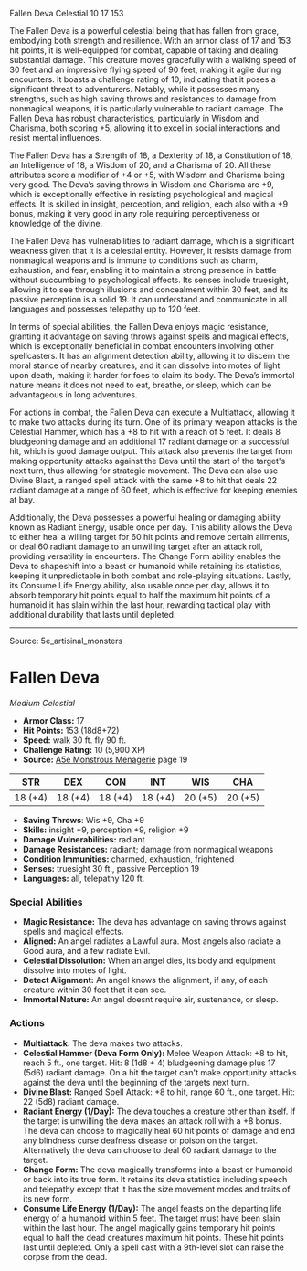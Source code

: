 <MonsterName/>Fallen Deva</MonsterName>
<CreatureType/>Celestial</CreatureType>
<CR/>10</CR>
<AC/>17</AC>
<HP/>153</HP>
<summary>The Fallen Deva is a powerful celestial being that has fallen from grace, embodying both strength and resilience. With an armor class of 17 and 153 hit points, it is well-equipped for combat, capable of taking and dealing substantial damage. This creature moves gracefully with a walking speed of 30 feet and an impressive flying speed of 90 feet, making it agile during encounters. It boasts a challenge rating of 10, indicating that it poses a significant threat to adventurers. Notably, while it possesses many strengths, such as high saving throws and resistances to damage from nonmagical weapons, it is particularly vulnerable to radiant damage. The Fallen Deva has robust characteristics, particularly in Wisdom and Charisma, both scoring +5, allowing it to excel in social interactions and resist mental influences.</summary>

<detail>

The Fallen Deva has a Strength of 18, a Dexterity of 18, a Constitution of 18, an Intelligence of 18, a Wisdom of 20, and a Charisma of 20. All these attributes score a modifier of +4 or +5, with Wisdom and Charisma being very good. The Deva’s saving throws in Wisdom and Charisma are +9, which is exceptionally effective in resisting psychological and magical effects. It is skilled in insight, perception, and religion, each also with a +9 bonus, making it very good in any role requiring perceptiveness or knowledge of the divine.

The Fallen Deva has vulnerabilities to radiant damage, which is a significant weakness given that it is a celestial entity. However, it resists damage from nonmagical weapons and is immune to conditions such as charm, exhaustion, and fear, enabling it to maintain a strong presence in battle without succumbing to psychological effects. Its senses include truesight, allowing it to see through illusions and concealment within 30 feet, and its passive perception is a solid 19. It can understand and communicate in all languages and possesses telepathy up to 120 feet.

In terms of special abilities, the Fallen Deva enjoys magic resistance, granting it advantage on saving throws against spells and magical effects, which is exceptionally beneficial in combat encounters involving other spellcasters. It has an alignment detection ability, allowing it to discern the moral stance of nearby creatures, and it can dissolve into motes of light upon death, making it harder for foes to claim its body. The Deva’s immortal nature means it does not need to eat, breathe, or sleep, which can be advantageous in long adventures.

For actions in combat, the Fallen Deva can execute a Multiattack, allowing it to make two attacks during its turn. One of its primary weapon attacks is the Celestial Hammer, which has a +8 to hit with a reach of 5 feet. It deals 8 bludgeoning damage and an additional 17 radiant damage on a successful hit, which is good damage output. This attack also prevents the target from making opportunity attacks against the Deva until the start of the target's next turn, thus allowing for strategic movement. The Deva can also use Divine Blast, a ranged spell attack with the same +8 to hit that deals 22 radiant damage at a range of 60 feet, which is effective for keeping enemies at bay.

Additionally, the Deva possesses a powerful healing or damaging ability known as Radiant Energy, usable once per day. This ability allows the Deva to either heal a willing target for 60 hit points and remove certain ailments, or deal 60 radiant damage to an unwilling target after an attack roll, providing versatility in encounters. The Change Form ability enables the Deva to shapeshift into a beast or humanoid while retaining its statistics, keeping it unpredictable in both combat and role-playing situations. Lastly, its Consume Life Energy ability, also usable once per day, allows it to absorb temporary hit points equal to half the maximum hit points of a humanoid it has slain within the last hour, rewarding tactical play with additional durability that lasts until depleted.</detail>



---

Source: 5e_artisinal_monsters

# Fallen Deva

*Medium* *Celestial*

- **Armor Class:** 17
- **Hit Points:** 153 (18d8+72)
- **Speed:** walk 30 ft. fly 90 ft.
- **Challenge Rating:** 10 (5,900 XP)
- **Source:** [A5e Monstrous Menagerie](https://enpublishingrpg.com/products/level-up-monstrous-menagerie-a5e) page 19

| STR | DEX | CON | INT | WIS | CHA |
| --- | --- | --- | --- | --- | --- |
| 18 (+4) | 18 (+4) | 18 (+4) | 18 (+4) | 20 (+5) | 20 (+5) |

- **Saving Throws**: Wis +9, Cha +9
- **Skills:** insight +9, perception +9, religion +9
- **Damage Vulnerabilities:** radiant
- **Damage Resistances:** radiant; damage from nonmagical weapons
- **Condition Immunities:** charmed, exhaustion, frightened
- **Senses:** truesight 30 ft., passive Perception 19
- **Languages:** all, telepathy 120 ft.

### Special Abilities

- **Magic Resistance:** The deva has advantage on saving throws against spells and magical effects.
- **Aligned:** An angel radiates a Lawful aura. Most angels also radiate a Good aura, and a few radiate Evil.
- **Celestial Dissolution:** When an angel dies, its body and equipment dissolve into motes of light.
- **Detect Alignment:** An angel knows the alignment, if any, of each creature within 30 feet that it can see.
- **Immortal Nature:** An angel doesnt require air, sustenance, or sleep.

### Actions

- **Multiattack:** The deva makes two attacks.
- **Celestial Hammer (Deva Form Only):** Melee Weapon Attack: +8 to hit, reach 5 ft., one target. Hit: 8 (1d8 + 4) bludgeoning damage plus 17 (5d6) radiant damage. On a hit  the target can't make opportunity attacks against the deva until the beginning of the targets next turn.
- **Divine Blast:** Ranged Spell Attack: +8 to hit, range 60 ft., one target. Hit: 22 (5d8) radiant damage.
- **Radiant Energy (1/Day):** The deva touches a creature other than itself. If the target is unwilling  the deva makes an attack roll with a +8 bonus. The deva can choose to magically heal 60 hit points of damage and end any blindness  curse  deafness  disease  or poison on the target. Alternatively  the deva can choose to deal 60 radiant damage to the target.
- **Change Form:** The deva magically transforms into a beast or humanoid or back into its true form. It retains its deva statistics  including speech and telepathy  except that it has the size  movement modes  and traits of its new form.
- **Consume Life Energy (1/Day):** The angel feasts on the departing life energy of a humanoid within 5 feet. The target must have been slain within the last hour. The angel magically gains temporary hit points equal to half the dead creatures maximum hit points. These hit points last until depleted. Only a spell cast with a 9th-level slot can raise the corpse from the dead.




